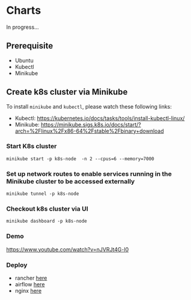 # Charts
In progress...

## Prerequisite
- Ubuntu
- Kubectl
- Minikube

## Create k8s cluster via Minikube 
To install ```minikube``` and ```kubectl```, please watch these following links:
- Kubectl: https://kubernetes.io/docs/tasks/tools/install-kubectl-linux/
- Minikube: https://minikube.sigs.k8s.io/docs/start/?arch=%2Flinux%2Fx86-64%2Fstable%2Fbinary+download

### Start K8s cluster
```
minikube start -p k8s-node  -n 2 --cpus=6 --memory=7000
```

### Set up network routes to enable services running in the Minikube cluster to be accessed externally
```
minikube tunnel -p k8s-node
```

### Checkout k8s cluster via UI
```
minikube dashboard -p k8s-node
```

### Demo
https://www.youtube.com/watch?v=nJVRJt4G-l0

### Deploy
- rancher [here](rancher)
- airflow [here](airflow)
- nginx [here](nginx)
